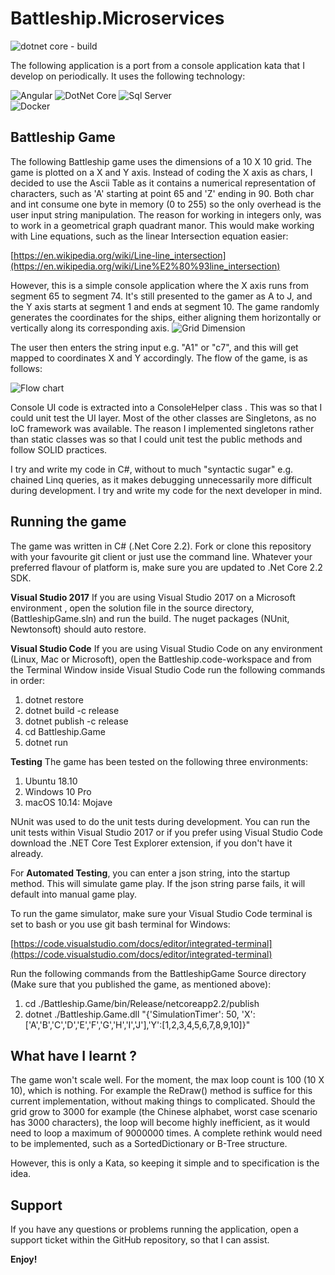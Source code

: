 # Battleship.Microservices
![dotnet core - build](https://github.com/visualsanity/Battleship.Microservices/workflows/dotnet%20core%20-%20Continuous%20Integration%20for%20Microservices%20Web%20Application/badge.svg)

The following application is a port from a console application kata that I develop on periodically. It uses the following technology:

![Angular](https://github.com/VisualSanity/Battleship.Microservices/blob/master/Support/angular.png) 
![DotNet Core](https://github.com/VisualSanity/Battleship.Microservices/blob/master/Support/dotnetcore.png) 
![Sql Server](https://github.com/VisualSanity/Battleship.Microservices/blob/master/Support/sqlserver.png)  
![Docker](https://github.com/VisualSanity/Battleship.Microservices/blob/master/Support/docker.png) 

## Battleship Game
The following Battleship game uses the dimensions of a 10 X 10 grid.  The game is plotted on a X and Y axis. Instead of coding the X axis as chars, I decided to use the Ascii Table as it contains a numerical representation of characters, such as 'A' starting at point 65 and 'Z' ending in 90.  Both char and int consume one byte in memory (0 to 255) so the only overhead is the user input string manipulation. The reason for working in integers only, was to work in a geometrical graph quadrant manor. This would make working with Line equations, such as the linear Intersection equation easier:

[https://en.wikipedia.org/wiki/Line-line_intersection](https://en.wikipedia.org/wiki/Line%E2%80%93line_intersection)

However, this is a simple console application where the X axis runs from segment 65 to segment 74. It's still presented to the gamer as A to J, and the Y axis starts at segment 1 and ends at segment 10.  The game randomly generates the coordinates for the ships, either aligning them horizontally or vertically along its corresponding axis.
![Grid Dimension](https://github.com/VisualSanity/Battleship.Microservices/blob/master/Support/Grid.jpg)

The user then enters the string input e.g. "A1" or "c7", and this will get mapped to coordinates X and Y accordingly. The flow of the game, is as follows: 

![Flow chart](https://github.com/VisualSanity/Battleship.Microservice/blob/master/Support/Game_FlowChart.jpg)

Console UI code is extracted into a ConsoleHelper class . This was so that I could unit test the UI layer. Most of the other classes are Singletons, as no IoC framework was available. The reason I implemented singletons rather than static classes was so that I could unit test the public methods and follow SOLID practices.

I try and write my code in C#, without to much "syntactic sugar" e.g. chained Linq queries, as it makes debugging unnecessarily more difficult during development. I try and write my code for the next developer in mind.   

## Running the game
 The game was written in C# (.Net Core 2.2). Fork or clone this repository with your favourite git client or just use the command line. Whatever your  preferred flavour of platform is, make sure you are updated to .Net Core 2.2 SDK.

**Visual Studio 2017**
If you are using Visual Studio 2017 on a Microsoft environment , open the solution file in the source directory, (BattleshipGame.sln) and run the build. The nuget packages (NUnit, Newtonsoft) should auto restore.

**Visual Studio Code**
If you are using Visual Studio Code on any environment (Linux, Mac or Microsoft), open the Battleship.code-workspace and from the Terminal Window inside Visual Studio Code run the following commands in order:
 1. dotnet restore
 2. dotnet build -c release 
 3. dotnet publish -c release
 4. cd Battleship.Game
 5. dotnet run

**Testing**
The game has been tested on the following three environments:
 1. Ubuntu 18.10
 2. Windows 10 Pro
 3. macOS 10.14: Mojave

NUnit was used to do the unit tests during development. You can run the unit tests within Visual Studio 2017 or if you prefer using Visual Studio Code download the .NET Core Test Explorer extension, if you don't have it already.

For **Automated Testing**, you can enter a json string, into the startup method.  This will simulate game play.  If the json string parse fails, it will default into manual game play.

To run the game simulator, make sure your Visual Studio Code terminal is set to bash or you use git bash terminal for Windows:

[https://code.visualstudio.com/docs/editor/integrated-terminal](https://code.visualstudio.com/docs/editor/integrated-terminal)

Run the following commands from the BattleshipGame Source directory (Make sure that you published the game, as mentioned above):

 1. cd ./Battleship.Game/bin/Release/netcoreapp2.2/publish
 2. dotnet ./Battleship.Game.dll "{'SimulationTimer': 50, 'X':['A','B','C','D','E','F','G','H','I','J'],'Y':[1,2,3,4,5,6,7,8,9,10]}"

## What have I learnt ?

The game won't scale well. For the moment, the max loop count is 100 (10 X 10), which is nothing. For example the ReDraw() method is suffice for this current implementation, without making things to complicated. Should the grid grow to 3000 for example (the Chinese alphabet, worst case scenario has 3000 characters), the loop will become highly inefficient, as it would need to loop a maximum of 9000000 times. A complete rethink would need to be implemented, such as a SortedDictionary or B-Tree structure.

However, this is only a Kata, so keeping it simple and to specification is the idea. 

## Support
If you have any questions or problems running the application, open a support ticket within the GitHub repository, so that I can assist.

**Enjoy!**
